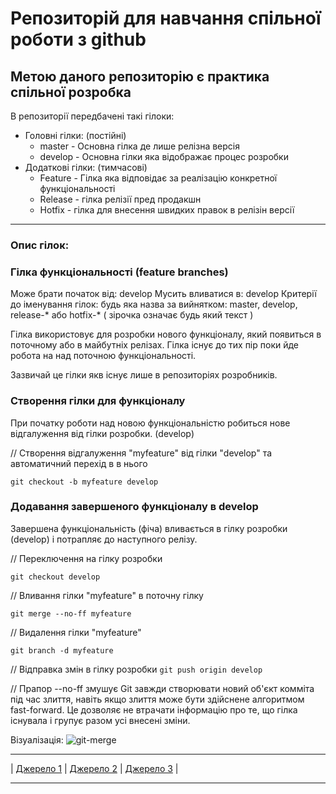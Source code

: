 # Репозиторій для навчання спільної роботи з github
## Метою даного репозиторію є практика спільної розробка 
В репозиторії передбачені такі гілоки:
* Головні гілки: (постійні)
    * master - Основна гілка де лише релізна версія
    * develop - Основна гілки яка відображає процес розробки
* Додаткові гілки: (тимчасові)
  * Feature - Гілка яка відповідає за реалізацію конкретної функціональності
  * Release - гілка релізії пред продакшн
  * Hotfix - гілка для внесення швидких правок в релізін версії

***
### Опис гілок:
### Гілка функціональності (feature branches)
Може брати початок від: develop
Мусить вливатися в: develop
Критерії до іменування гілок: будь яка назва за вийнятком: master, develop, release-* або hotfix-* ( зірочка означає будь який текст )

Гілка використовує для розробки нового функціоналу, який появиться в поточному або в майбутніх релізах. Гілка існує до тих пір поки йде робота на над поточною функціональності.

Зазвичай це гілки якв існує лише в репозиторіях розробників.
### Створення гілки для функціоналу

При початку роботи над новою функціональністю робиться нове відгалуження від гілки розробки. (develop)

// Створення відгалуження "myfeature" від гілки "develop" та автоматичний перехід в в нього  

```git checkout -b myfeature develop``` 

### Додавання завершеного функціоналу в develop

Завершена функціональність (фіча) вливається в гілку розробки (develop) і потрапляє до наступного релізу.

// Переключення на гілку розробки 

```git checkout develop```

// Вливання гілки "myfeature" в поточну гілку

```git merge --no-ff myfeature```

// Видалення гілки "myfeature"

```git branch -d myfeature```

// Відправка змін в гілку розробки 
```git push origin develop```

// Прапор --no-ff змушує Git завжди створювати новий об'єкт комміта під час злиття, навіть якщо злиття може бути здійснене алгоритмом fast-forward. Це дозволяє не втрачати інформацію про те, що гілка існувала і групує разом усі внесені зміни.  

Візуалізація:
![git-merge](/images/git-mergen.png)

***
| [Джерело 1](https://habr.com/ru/post/106912/) | [Джерело 2](https://git-scm.com/book/ru/v2/%D0%A0%D0%B0%D1%81%D0%BF%D1%80%D0%B5%D0%B4%D0%B5%D0%BB%D0%B5%D0%BD%D0%BD%D1%8B%D0%B9-Git-%D0%A3%D1%87%D0%B0%D1%81%D1%82%D0%B8%D0%B5-%D0%B2-%D0%BF%D1%80%D0%BE%D0%B5%D0%BA%D1%82%D0%B5) | [Джерело 3](https://www.atlassian.com/ru/git/tutorials/comparing-workflows/gitflow-workflow) |
***